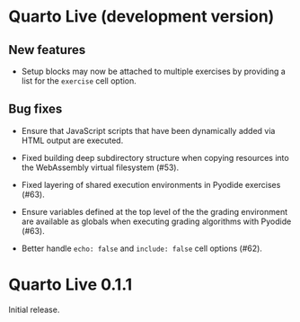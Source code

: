 # Quarto Live (development version)

## New features

* Setup blocks may now be attached to multiple exercises by providing a list for the `exercise` cell option.

## Bug fixes

* Ensure that JavaScript scripts that have been dynamically added via HTML output are executed.

* Fixed building deep subdirectory structure when copying resources into the WebAssembly virtual filesystem (#53).

* Fixed layering of shared execution environments in Pyodide exercises (#63).

* Ensure variables defined at the top level of the the grading environment are available as globals when executing grading algorithms with Pyodide (#63).

* Better handle `echo: false` and `include: false` cell options (#62).

# Quarto Live 0.1.1

Initial release.
